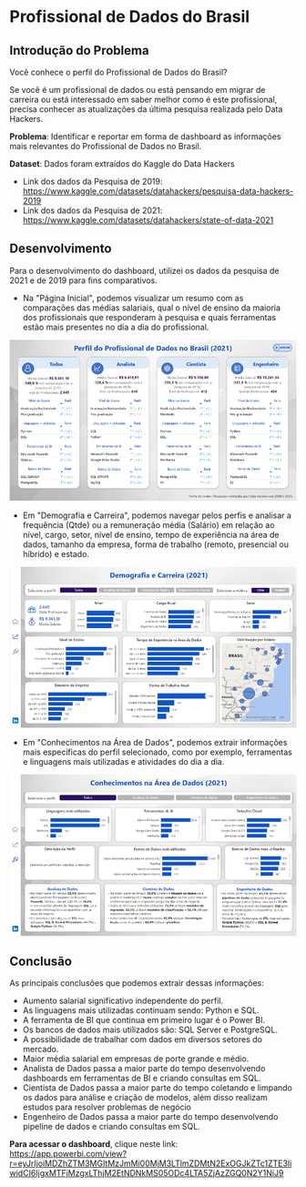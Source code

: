 # Profissional de Dados do Brasil

## **Introdução do Problema**

Você conhece o perfil do Profissional de Dados do Brasil? 

Se você é um profissional de dados ou está pensando em migrar de carreira ou está interessado em saber melhor como é este profissional, precisa conhecer as atualizações da última pesquisa realizada pelo Data Hackers. 

**Problema**: Identificar e reportar em forma de dashboard as informações mais relevantes do Profissional de Dados no Brasil. 

**Dataset**: Dados foram extraídos do Kaggle do Data Hackers
* Link dos dados da Pesquisa de 2019: https://www.kaggle.com/datasets/datahackers/pesquisa-data-hackers-2019
* Link dos dados da Pesquisa de 2021: https://www.kaggle.com/datasets/datahackers/state-of-data-2021

## **Desenvolvimento**

Para o desenvolvimento do dashboard, utilizei os dados da pesquisa de 2021 e de 2019 para fins comparativos. 
* Na "Página Inicial", podemos visualizar um resumo com as comparações das médias salariais, qual o nível de ensino da maioria dos profissionais que responderam à pesquisa e quais ferramentas estão mais presentes no dia a dia do profissional.

![Screenshot](dashboard1.png)

* Em "Demografia e Carreira", podemos navegar pelos perfis e analisar a frequência (Qtde) ou a remuneração média (Salário) em relação ao nível, cargo, setor, nível de ensino, tempo de experiência na área de dados, tamanho da empresa, forma de trabalho (remoto, presencial ou híbrido) e estado.

![Screenshot](dashboard2.png)

* Em "Conhecimentos na Área de Dados", podemos extrair informações mais específicas do perfil selecionado, como por exemplo, ferramentas e linguagens mais utilizadas e atividades do dia a dia.

![Screenshot](dashboard3.png)

## **Conclusão**

As principais conclusões que podemos extrair dessas informações:
* Aumento salarial significativo independente do perfil.
* As linguagens mais utilizadas continuam sendo: Python e SQL.
* A ferramenta de BI que continua em primeiro lugar é o Power BI.
* Os bancos de dados mais utilizados são: SQL Server e PostgreSQL.
* A possibilidade de trabalhar com dados em diversos setores do mercado.
* Maior média salarial em empresas de porte grande e médio.
* Analista de Dados passa a maior parte do tempo desenvolvendo dashboards em ferramentas de BI e criando consultas em SQL.
* Cientista de Dados passa a maior parte do tempo coletando e limpando os dados para análise e criação de modelos, além disso realizam estudos para resolver problemas de negócio 
* Engenheiro de Dados passa a maior parte do tempo desenvolvendo pipeline de dados e criando consultas em SQL.

**Para acessar o dashboard**, clique neste link: https://app.powerbi.com/view?r=eyJrIjoiMDZhZTM3MGItMzJmMi00MjM3LTlmZDMtN2ExOGJkZTc1ZTE3IiwidCI6IjgxMTFjMzgxLThjM2EtNDNkMS05ODc4LTA5ZjAzZGQ0N2Y1NiJ9
